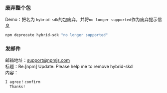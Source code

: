 ### 废弃整个包
Demo：把名为 `hybrid-sdk`的包废弃，并将`no longer supported`作为废弃提示信息 
```bash
npm deprecate hybrid-sdk "no longer supported"
```

### 发邮件
邮箱地址：support@npmjs.com  
标题：Re:[npm] Update: Please help me to remove hybrid-skd  
内容：  
```html
I agree！confirm
  Thanks!
```
